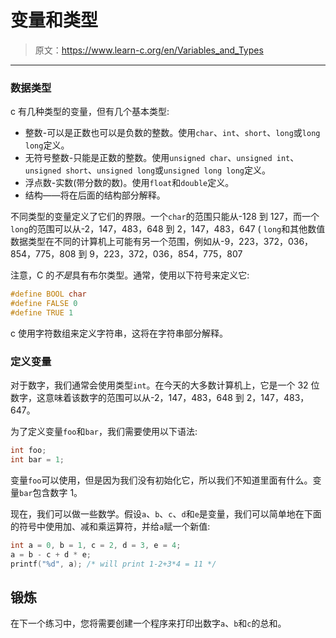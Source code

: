 # 变量和类型

> 原文：<https://www.learn-c.org/en/Variables_and_Types>

* * *

### 数据类型

c 有几种类型的变量，但有几个基本类型:

*   整数-可以是正数也可以是负数的整数。使用`char`、`int`、`short`、`long`或`long long`定义。
*   无符号整数-只能是正数的整数。使用`unsigned char`、`unsigned int`、`unsigned short`、`unsigned long`或`unsigned long long`定义。
*   浮点数-实数(带分数的数)。使用`float`和`double`定义。
*   结构——将在后面的结构部分解释。

不同类型的变量定义了它们的界限。一个`char`的范围只能从-128 到 127，而一个`long`的范围可以从-2，147，483，648 到 2，147，483，647 ( `long`和其他数值数据类型在不同的计算机上可能有另一个范围，例如从-9，223，372，036，854，775，808 到 9，223，372，036，854，775，807

注意，C 的*不是*具有布尔类型。通常，使用以下符号来定义它:

```cpp
#define BOOL char
#define FALSE 0
#define TRUE 1 
```

c 使用字符数组来定义字符串，这将在字符串部分解释。

### 定义变量

对于数字，我们通常会使用类型`int`。在今天的大多数计算机上，它是一个 32 位数字，这意味着该数字的范围可以从-2，147，483，648 到 2，147，483，647。

为了定义变量`foo`和`bar`，我们需要使用以下语法:

```cpp
int foo;
int bar = 1; 
```

变量`foo`可以使用，但是因为我们没有初始化它，所以我们不知道里面有什么。变量`bar`包含数字 1。

现在，我们可以做一些数学。假设`a`、`b`、`c`、`d`和`e`是变量，我们可以简单地在下面的符号中使用加、减和乘运算符，并给`a`赋一个新值:

```cpp
int a = 0, b = 1, c = 2, d = 3, e = 4;
a = b - c + d * e;
printf("%d", a); /* will print 1-2+3*4 = 11 */ 
```

## 锻炼

在下一个练习中，您将需要创建一个程序来打印出数字`a`、`b`和`c`的总和。